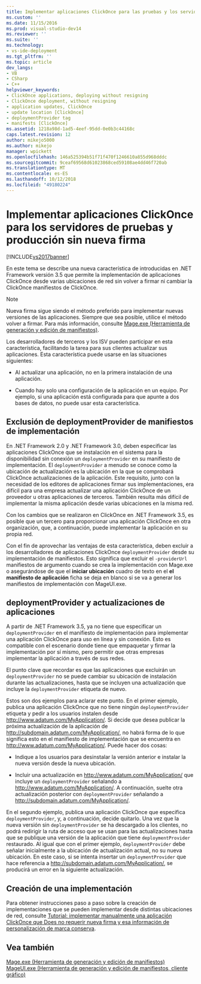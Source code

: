 ```yaml
---
title: Implementar aplicaciones ClickOnce para las pruebas y los servidores de producción sin nueva firma | Microsoft Docs
ms.custom: ''
ms.date: 11/15/2016
ms.prod: visual-studio-dev14
ms.reviewer: ''
ms.suite: ''
ms.technology:
- vs-ide-deployment
ms.tgt_pltfrm: ''
ms.topic: article
dev_langs:
- VB
- CSharp
- C++
helpviewer_keywords:
- ClickOnce applications, deploying without resigning
- ClickOnce deployment, without resigning
- application updates, ClickOnce
- update location [ClickOnce]
- deploymentProvider tag
- manifests [ClickOnce]
ms.assetid: 1218a98d-1ad5-4eef-95dd-0e0b3c44168c
caps.latest.revision: 12
author: mikejo5000
ms.author: mikejo
manager: wpickett
ms.openlocfilehash: 146a525394b51f71f470f1246610a855d968dddc
ms.sourcegitcommit: 9ceaf69568d61023868ced59108ae4dd46f720ab
ms.translationtype: MT
ms.contentlocale: es-ES
ms.lasthandoff: 10/12/2018
ms.locfileid: "49180224"
---
```

# <a name="deploying-clickonce-applications-for-testing-and-production-servers-without-resigning"></a>Implementar aplicaciones ClickOnce para los servidores de pruebas y producción sin nueva firma
[!INCLUDE[vs2017banner](../includes/vs2017banner.md)]

En este tema se describe una nueva característica de introducidas en .NET Framework versión 3.5 que permite la implementación de aplicaciones ClickOnce desde varias ubicaciones de red sin volver a firmar ni cambiar la ClickOnce manifiestos de ClickOnce.  
  
> [!NOTE]
>  Nueva firma sigue siendo el método preferido para implementar nuevas versiones de las aplicaciones. Siempre que sea posible, utilice el método volver a firmar. Para más información, consulte [Mage.exe (Herramienta de generación y edición de manifiestos)](http://msdn.microsoft.com/library/77dfe576-2962-407e-af13-82255df725a1).  
  
 Los desarrolladores de terceros y los ISV pueden participar en esta característica, facilitando la tarea para sus clientes actualizar sus aplicaciones. Esta característica puede usarse en las situaciones siguientes:  
  
-   Al actualizar una aplicación, no en la primera instalación de una aplicación.  
  
-   Cuando hay solo una configuración de la aplicación en un equipo. Por ejemplo, si una aplicación está configurada para que apunte a dos bases de datos, no puede usar esta característica.  
  
## <a name="excluding-deploymentprovider-from-deployment-manifests"></a>Exclusión de deploymentProvider de manifiestos de implementación  
 En .NET Framework 2.0 y .NET Framework 3.0, deben especificar las aplicaciones ClickOnce que se instalación en el sistema para la disponibilidad sin conexión un `deploymentProvider` en su manifiesto de implementación. El `deploymentProvider` a menudo se conoce como la ubicación de actualización es la ubicación en la que se comprobará ClickOnce actualizaciones de la aplicación. Este requisito, junto con la necesidad de los editores de aplicaciones firmar sus implementaciones, era difícil para una empresa actualizar una aplicación ClickOnce de un proveedor u otras aplicaciones de terceros. También resulta más difícil de implementar la misma aplicación desde varias ubicaciones en la misma red.  
  
 Con los cambios que se realizaron en ClickOnce en .NET Framework 3.5, es posible que un tercero para proporcionar una aplicación ClickOnce en otra organización, que, a continuación, puede implementar la aplicación en su propia red.  
  
 Con el fin de aprovechar las ventajas de esta característica, deben excluir a los desarrolladores de aplicaciones ClickOnce `deploymentProvider` desde su implementación de manifiestos. Esto significa que excluir el `-providerUrl` manifiestos de argumento cuando se crea la implementación con Mage.exe o asegurándose de que el **iniciar ubicación** cuadro de texto en el **el manifiesto de aplicación** ficha se deja en blanco si se va a generar los manifiestos de implementación con MageUI.exe.  
  
## <a name="deploymentprovider-and-application-updates"></a>deploymentProvider y actualizaciones de aplicaciones  
 A partir de .NET Framework 3.5, ya no tiene que especificar un `deploymentProvider` en el manifiesto de implementación para implementar una aplicación ClickOnce para uso en línea y sin conexión. Esto es compatible con el escenario donde tiene que empaquetar y firmar la implementación por sí mismo, pero permitir que otras empresas implementar la aplicación a través de sus redes.  
  
 El punto clave que recordar es que las aplicaciones que excluirán un `deploymentProvider` no se puede cambiar su ubicación de instalación durante las actualizaciones, hasta que se incluyen una actualización que incluye la `deploymentProvider` etiqueta de nuevo.  
  
 Estos son dos ejemplos para aclarar este punto. En el primer ejemplo, publica una aplicación ClickOnce que no tiene ningún `deploymentProvider` etiqueta y pedir a los usuarios instalen desde http://www.adatum.com/MyApplication/. Si decide que desea publicar la próxima actualización de la aplicación de http://subdomain.adatum.com/MyApplication/, no habrá forma de lo que significa esto en el manifiesto de implementación que se encuentra en http://www.adatum.com/MyApplication/. Puede hacer dos cosas:  
  
-   Indique a los usuarios para desinstalar la versión anterior e instalar la nueva versión desde la nueva ubicación.  
  
-   Incluir una actualización en http://www.adatum.com/MyApplication/ que incluye un `deploymentProvider` señalando a http://www.adatum.com/MyApplication/. A continuación, suelte otra actualización posterior con `deploymentProvider` señalando a http://subdomain.adatum.com/MyApplication/.  
  
 En el segundo ejemplo, publica una aplicación ClickOnce que especifica `deploymentProvider`, y, a continuación, decide quitarlo. Una vez que la nueva versión sin `deploymentProvider` se ha descargado a los clientes, no podrá redirigir la ruta de acceso que se usan para las actualizaciones hasta que se publique una versión de la aplicación que tiene `deploymentProvider` restaurado. Al igual que con el primer ejemplo, `deploymentProvider` debe señalar inicialmente a la ubicación de actualización actual, no su nueva ubicación. En este caso, si se intenta insertar un `deploymentProvider` que hace referencia a http://subdomain.adatum.com/MyApplication/, se producirá un error en la siguiente actualización.  
  
## <a name="creating-a-deployment"></a>Creación de una implementación  
 Para obtener instrucciones paso a paso sobre la creación de implementaciones que se pueden implementar desde distintas ubicaciones de red, consulte [Tutorial: implementar manualmente una aplicación ClickOnce que Does no requerir nueva firma y esa información de personalización de marca conserva](../deployment/walkthrough-manually-deploying-a-clickonce-application-that-does-not-require-re-signing-and-that-preserves-branding-information.md).  
  
## <a name="see-also"></a>Vea también  
 [Mage.exe (Herramienta de generación y edición de manifiestos)](http://msdn.microsoft.com/library/77dfe576-2962-407e-af13-82255df725a1)   
 [MageUI.exe (Herramienta de generación y edición de manifiestos, cliente gráfico)](http://msdn.microsoft.com/library/f9e130a6-8117-49c4-839c-c988f641dc14)



